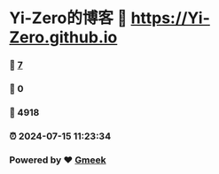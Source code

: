 # Yi-Zero的博客 :link: https://Yi-Zero.github.io 
### :page_facing_up: [7](https://Yi-Zero.github.io/tag.html) 
### :speech_balloon: 0 
### :hibiscus: 4918 
### :alarm_clock: 2024-07-15 11:23:34 
### Powered by :heart: [Gmeek](https://github.com/Meekdai/Gmeek)
